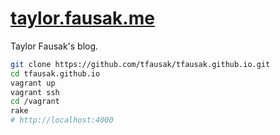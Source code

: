 # [taylor.fausak.me][1]

Taylor Fausak's blog.

```sh
git clone https://github.com/tfausak/tfausak.github.io.git
cd tfausak.github.io
vagrant up
vagrant ssh
cd /vagrant
rake
# http://localhost:4000
```

[1]: http://taylor.fausak.me
